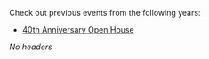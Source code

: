 Check out previous events from the following years:

-   [40th Anniversary Open House](https://wiki.wmfo.org/About_WMFO/Events/Past_Events/40th_Anniversary_Open_House "About_WMFO/Events/Past_Events/40th_Anniversary_Open_House")

*No headers*
